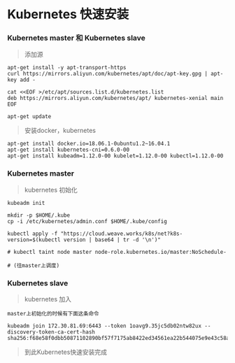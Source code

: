 # Kubernetes 快速安装
### Kubernetes master 和 Kubernetes slave
> 添加源

```
apt-get install -y apt-transport-https
curl https://mirrors.aliyun.com/kubernetes/apt/doc/apt-key.gpg | apt-key add -

cat <<EOF >/etc/apt/sources.list.d/kubernetes.list
deb https://mirrors.aliyun.com/kubernetes/apt/ kubernetes-xenial main
EOF

apt-get update
```
> 安装docker，kubernetes

```
apt-get install docker.io=18.06.1-0ubuntu1.2~16.04.1
apt-get install kubernetes-cni=0.6.0-00
apt-get install kubeadm=1.12.0-00 kubelet=1.12.0-00 kubectl=1.12.0-00
```
### Kubernetes master 
> kubernetes 初始化

```
kubeadm init

mkdir -p $HOME/.kube
cp -i /etc/kubernetes/admin.conf $HOME/.kube/config

kubectl apply -f "https://cloud.weave.works/k8s/net?k8s-version=$(kubectl version | base64 | tr -d '\n')"

# kubectl taint node master node-role.kubernetes.io/master:NoSchedule-

# (往master上调度)
```

### Kubernetes slave
> kubernetes 加入

```
master上初始化的时候有下面这条命令

kubeadm join 172.30.81.69:6443 --token 1oavg9.35jc5db02ntw82ux --discovery-token-ca-cert-hash sha256:f68e58f0dbb50871102890bf57f7175ab8422ed34561ea22b544075e9e43c58a
```

> 到此Kubernetes快速安装完成

